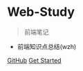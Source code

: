 # Web-Study

> 前端笔记

-   前端知识点总结(wzh)

[GitHub](https://github.com/wzh20001019/web-study)
[Get Started](README.md)
